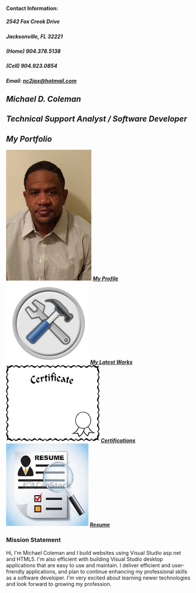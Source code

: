 #### Contact Information:
##### 2542 Fox Creek Drive
##### Jacksonville, FL 32221
##### (Home) 904.378.5138
##### (Cell) 904.923.0854
##### Email: nc2jax@hotmail.com


## **_Michael D. Coleman_** 
## **_Technical Support Analyst / Software Developer_**




## **_My Portfolio_**

![Profile](https://github.com/mcflav/mcflav.gethub.io/blob/master/WhiteDressShirt.png)
[**_My Profile_**]()
![LatestWorks](https://github.com/mcflav/mcflav.gethub.io/blob/master/projects.png)
[**_My Latest Works_**]()
![Certifications](https://github.com/mcflav/mcflav.gethub.io/blob/master/Certificate.png)
[**_Certifications_**]()
![Resume](https://github.com/mcflav/mcflav.gethub.io/blob/master/Resume.png)
[**_Resume_**]()


### Mission Statement


Hi, I'm Michael Coleman and I build websites using Visual Studio asp.net and HTML5. I'm also efficient with building Visual Studio desktop applications that are easy to use and maintain.  I deliver efficient and user-friendly applications, and plan to continue enhancing my professional skills as a software developer. I'm very excited about learning newer technologies and look forward to growing my profession.
